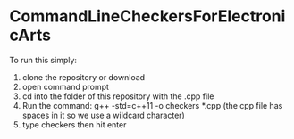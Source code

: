 # CommandLineCheckersForElectronicArts
To run this simply:
1. clone the repository or download
2. open command prompt 
3. cd into the folder of this repository with the .cpp file 
4. Run the command: g++ -std=c++11 -o checkers *.cpp (the cpp file has spaces in it so we use a wildcard character)
5. type checkers then hit enter
